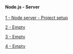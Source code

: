 #### Node.js - Server

[1 - Node server - Project setup ](../../tree//)

[2 - Empty ](../../tree//)

[3 - Empty ](../../tree//)

[4 - Empty ](../../tree//)
